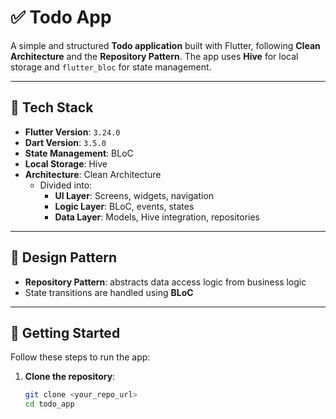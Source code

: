 # ✅ Todo App

A simple and structured **Todo application** built with Flutter, following **Clean Architecture** and the **Repository Pattern**. The app uses **Hive** for local storage and `flutter_bloc` for state management.

---

## 🔧 Tech Stack

- **Flutter Version**: `3.24.0`
- **Dart Version**: `3.5.0`
- **State Management**: BLoC
- **Local Storage**: Hive
- **Architecture**: Clean Architecture  
  - Divided into:
    - **UI Layer**: Screens, widgets, navigation
    - **Logic Layer**: BLoC, events, states
    - **Data Layer**: Models, Hive integration, repositories

---

## 🧱 Design Pattern

- **Repository Pattern**: abstracts data access logic from business logic
- State transitions are handled using **BLoC**

---

## 🚀 Getting Started

Follow these steps to run the app:

1. **Clone the repository**:
   ```bash
   git clone <your_repo_url>
   cd todo_app
